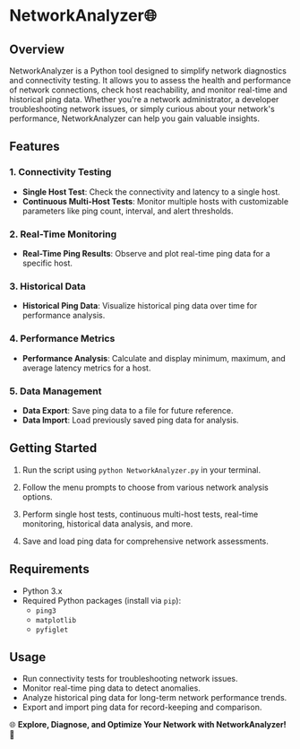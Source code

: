 # NetworkAnalyzer🌐

## Overview

NetworkAnalyzer is a Python tool designed to simplify network diagnostics and connectivity testing. It allows you to assess the health and performance of network connections, check host reachability, and monitor real-time and historical ping data. Whether you're a network administrator, a developer troubleshooting network issues, or simply curious about your network's performance, NetworkAnalyzer can help you gain valuable insights.

## Features

### 1. Connectivity Testing

- **Single Host Test**: Check the connectivity and latency to a single host.
- **Continuous Multi-Host Tests**: Monitor multiple hosts with customizable parameters like ping count, interval, and alert thresholds.

### 2. Real-Time Monitoring

- **Real-Time Ping Results**: Observe and plot real-time ping data for a specific host.

### 3. Historical Data

- **Historical Ping Data**: Visualize historical ping data over time for performance analysis.

### 4. Performance Metrics

- **Performance Analysis**: Calculate and display minimum, maximum, and average latency metrics for a host.

### 5. Data Management

- **Data Export**: Save ping data to a file for future reference.
- **Data Import**: Load previously saved ping data for analysis.

## Getting Started

1. Run the script using `python NetworkAnalyzer.py` in your terminal.

2. Follow the menu prompts to choose from various network analysis options.

3. Perform single host tests, continuous multi-host tests, real-time monitoring, historical data analysis, and more.

4. Save and load ping data for comprehensive network assessments.

## Requirements

- Python 3.x
- Required Python packages (install via `pip`):
  - `ping3`
  - `matplotlib`
  - `pyfiglet`

## Usage

- Run connectivity tests for troubleshooting network issues.
- Monitor real-time ping data to detect anomalies.
- Analyze historical ping data for long-term network performance trends.
- Export and import ping data for record-keeping and comparison.


🌐 **Explore, Diagnose, and Optimize Your Network with NetworkAnalyzer!** 🚀
